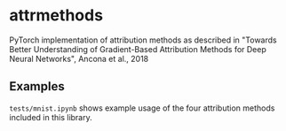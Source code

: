 # attrmethods
PyTorch implementation of attribution methods as described in "Towards Better Understanding of Gradient-Based Attribution Methods for Deep Neural Networks", Ancona et al., 2018

## Examples

`tests/mnist.ipynb` shows example usage of the four attribution methods included in this library.